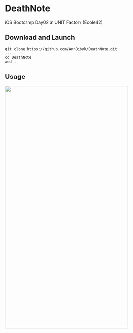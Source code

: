 # DeathNote

iOS Bootcamp Day02 at UNIT Factory (Ecole42)

## Download and Launch

```
git clone https://github.com/AnnBibyk/DeathNote.git
...
cd DeathNote
xed .
```

## Usage

<img src="https://media.giphy.com/media/21RwjhOOkfenUGteQz/source.gif" width="400" height="790">


